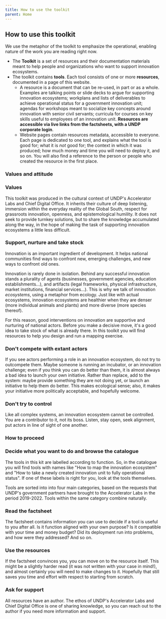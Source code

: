 ```yaml
---
title: How to use the toolkit
parent: Home
---
```


## How to use this toolkit

We use the metaphor of the toolkit to emphasize the operational, enabling nature of the work you are reading right now. 

- The **Toolkit** is a set of resources and their documentation materials meant to help people and organizations who want to support innovation ecosystems.
- The toolkit contains **tools**. Each tool consists of one or more **resources**, documented in a page of this website.
  - A resource is a document that can be re-used, in part or as a whole. Examples are talking points or slide decks to argue for supporting innovation ecosystems; workplans and lists of deliverables to achieve operational status for a government innovation unit; agendas for workshops meant to socialize key concepts around innovation with senior civil servants; curricula for courses on key skills useful to employees of an innovation unit. **Resources are accessible via live links from the factsheets, with a UNDP corporate login**.
  - Website pages contain resources metadata, accessible to everyone. Each page is dedicated to one tool, and explains what the tool is good for; what it is *not* good for; the context in which it was produced; how much money and time you will need to deploy it, and so on. You will also find a reference to the person or people who created the resource in the first place. 

### Values and attitude

### Values

This toolkit was produced in the cultural context of UNDP's Accelerator Labs and Chief Digital Office. It inherits their culture of deep listening, immersion within the everyday reality of the Global South, respect for grassroots innovation, openness, and epistemological humility. It does not seek to provide turnkey solutions, but to share the knowledge accumulated along the way, in the hope of making the task of supporting innovation ecosystems a little less difficult.

### Support, nurture and take stock

Innovation is an important ingredient of development. It helps national communities find ways to confront new, emerging challenges, and new ways to confront old ones.

Innovation is rarely done in isolation. Behind any successful innovation stands a plurality of agents (businesses, government agencies, education establishments...), and artifacts (legal frameworks, physical infrastructure, market institutions, financial services...). This is why we talk of innovation _ecosystems_, using a metaphor from ecology. Just like with actual ecosystems, innovation ecosystems are healthier when they are denser (more individual animals and plants) and more diverse (more species thereof).

For this reason, good interventions on innovation are supportive and nurturing of national actors. Before you make a decisive move, it's a good idea to take stock of what is already there. In this toolkit you will find resources to help you design and run a mapping exercise.

### Don't compete with extant actors

If you see actors performing a role in an innovation ecosystem, do not try to outcompete them. Maybe someone is running an incubator, or an innovation challenge; even if you think you can do better than them, it is almost always a bad idea to launch your own initiative. Rather than replace, add to the system: maybe provide something they are not doing yet, or launch an initiative to help them do better. This makes ecological sense; also, it makes your initiative more politically acceptable, and hopefully welcome.

### Don't try to control

Like all complex systems, an innovation ecosystem cannot be controlled. You are a contributor to it, not its boss. Listen, stay open, seek alignment, put actors in line of sight of one another.

### How to proceed

### Decide what you want to do and browse the catalogue

The tools in this kit are labelled according to function. So, in the catalogue you will find tools with names like "How to map the innovation ecosystem" and "How to take a newly created innovation unit to fully operational status". If one of these labels is right for you, look at the tools themselves.

Tools are sorted into into four main categories, based on the requests that UNDP's government partners have brought to the Accelerator Labs in the period 2019-2022. Tools within the same category combine naturally.

### Read the factsheet

The factsheet contains information you can use to decide if a tool is useful to you after all. Is it function aligned with your own purpose? Is it compatible with your time and money budget? Did its deployment run into problems, and how were they addressed? And so on.

### Use the resources

If the factsheet convinces you, you can move on to the resource itself. This might be a slightly harder read (it was not written with your case in mind!), and almost certainly you will need to make changes to it. Hopefully that still saves you time and effort with respect to starting from scratch.

### Ask for support

All resources have an author. The ethos of UNDP's Accelerator Labs and Chief Digital Office is one of sharing knowledge, so you can reach out to the author if you need more information and support.

